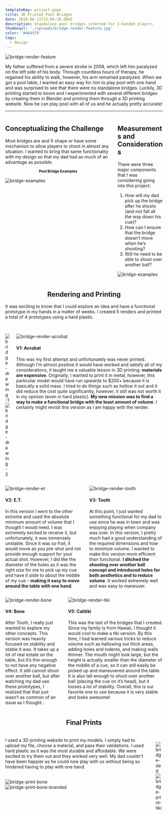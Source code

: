 ```yaml
---
templateKey: project-page
title: 3D Printed Pool Bridges
date: 2018-08-11T15:04:10.000Z
description: Standalone pool bridges intented for 1-handed players
thumbnail: './uploads/bridge-render-feature.jpg'
color: '#484579'
tags:
  - design
---
```


![bridge-render-feature](/uploads/bridge-render-feature.jpg)

My father suffered from a severe stroke in 2008, which left him paralyzed on the left side of his body. Through countless hours of therapy, he regained his ability to walk, however, his arm remained paralyzed. When we got a pool table, I wanted an easy way for him to play pool with one hand and was surprised to see that there were no standalone bridges. Luckily, 3D printing started to boom and I experimented with several different bridges by creating them in Blender and printing them through a 3D printing website. Now he can play pool with all of us and he actually pretty accurate!
<hr/>
<div class="columns">
  <div class="column is-6">


## Conceptualizing the Challenge
Most bridges are and X shape or have some mechanism to allow players to shoot in almost any situation. I wanted to bring that same functionality with my design so that my dad had as much of an advantage as possible.
<p style="text-align: center"><small><strong>Pool Bridge Examples</strong></small></p>

![bridge-examples](/uploads/bridge-examples.jpg)

  </div>

<div class="column is-6">

## Measurements and Considerations
There were three major components that I was considering going into this project:

1. How will my dad pick up the bridge after he shoots (and not fall all the way down his cue)?
2. How can I ensure that the bridge doesn’t move when he’s shooting?
3. Will he need to be able to shoot over another ball?

![bridge-examples](/uploads/bridge-concepts.jpg)
  </div>
</div>

<div class="bg-grey">

<h2 style="text-align:center">Rendering and Printing</h2>


It was exciting to know that I could explore an idea and have a functional prototype in my hands in a matter of weeks. I created 5 renders and printed a total of 4 prototypes using a hard plastic.
<br/><br/>

<div class="columns">
<div class="column is-6">

![bridge-drawing-1](/uploads/bridge-drawing-1.jpg)<br/>
![bridge-drawing-2](/uploads/bridge-drawing-2.jpg)

</div>
<div class="column is-6">

![bridge-render-acrobat](/uploads/bridge-render-acrobat.jpg)
  #### V1: Acrobat
  This was my first attempt and unfortunately was never printed. Although I’m almost positive it would have worked and satisfy all of my considerations, it taught me a valuable lesson in 3D printing: <strong>materials are expensive</strong>. Originally, I wanted to print it in metal, however, this particular model would have run upwards to $200+ because it is basically a solid mass. I tried to do things such as hollow it out and it did reduce the cost quite significantly, however, it still was not worth it in my opinion (even in hard plastic). <strong>My new mission was to find a way to make a functional bridge with the least amount of volume</strong>. I certainly might revisit this version as I am happy with the render.
</div>
</div>
<div class="columns">
  <div class="column is-6">

  ![bridge-render-et](/uploads/bridge-render-et.jpg)
  #### V2: E.T.
  In this version I went to the other extreme and used the absolute minimum amount of volume that I thought I would need. I was extremely excited to receive it, but unfortunately, it was immensely unstable. Since it was so frail, it would move as you pre-shot and not provide enough support for your actual shot. However, I did like the diameter of the holes as it was the right size for me to pick up my cue and have it slide to about the middle of my cue – <strong>making it easy to move around the table with one hand</strong>.
  </div>
  <div class="column is-6">

  ![bridge-render-tooth](/uploads/bridge-render-tooth.jpg)
  #### V3: Tooth
  At this point, I just wanted something functional for my dad to use since he was in town and was enjoying playing when company was over. In this version, I pretty much had a good understanding of the required dimensions and how to minimize volume. I wanted to make this version more efficient than functional. <strong>I ditched the shooting over another ball concept and introduced holes for both aesthetics and to reduce volume</strong>. It worked extremely well and was easy to maneuver.
  </div>
</div>
<div class="columns">
  <div class="column is-6">

  ![bridge-render-bone](/uploads/bridge-render-bone.jpg)
  #### V4: Bone
  After Tooth, I really just wanted to explore my other concepts. This version was heavily focused on stability and stable it was. It takes up a lot of real estate on the table, but it’s thin enough to not have any negative effect. It still cannot shoot over another ball, but after watching my dad use these prototypes, I realized that that just wasn’t as common of an issue as I thought.</strong>.
  </div>
  <div class="column is-6">

  ![bridge-render-tiki](/uploads/bridge-render-tiki.jpg)
  #### V5: Calitiki
 This was the last of the bridges that I created. Since my family is from Hawaii, I thought it would cool to make a tiki version. By this time, I had learned various tricks to reduce volume such as hallowing out thick areas, adding holes and indents, and making walls thinner. The mouth might look large, but the height is actually smaller than the diameter of the middle of a cue, so it can still easily be picked up and maneuvered around the table. It is also tall enough to shoot over another ball (placing the cue on it’s head), but it looses a lot of stability. Overall, this is our favorite one to use because it is very stable and looks awesome!
  </div>
</div>
</div>

<h2 style="text-align: center">Final Prints</h2>
<br/>
<div class="columns">
<div class="column is-6">
I used a 3D printing website to print my models. I simply had to upload my file, choose a material, and pass their validations. I used hard plastic as it was the most durable and affordable. We were excited to try them out and they worked very well. My dad couldn't have been happier as he could now play with us without being so hindered having to play with one hand. <br/><br/>

![bridge-print-bone](/uploads/bridge-print-bone.jpg)<br/>
![bridge-print-bone-branded](/uploads/bridge-print-bone-branded.jpg)

</div>
<div class="column is-6">

![bridge-dad](/uploads/bridge-dad.jpg)<br/>
![bridge-print-tiki](/uploads/bridge-print-tiki.jpg)


</div>
</div>

<br/>